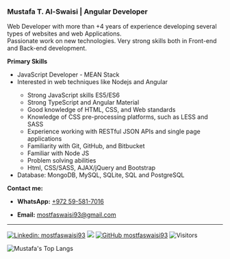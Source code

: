 <h3>Mustafa T. Al-Swaisi | Angular Developer</h3>

<p>
Web Developer with more than +4 years of experience developing several types of websites and web Applications. <br/>  Passionate work on new technologies. Very strong skills both in Front-end and Back-end development.
</p>

<b>Primary Skills</b>

<ul>
  <li>JavaScript Developer - MEAN Stack</li>
  <li>Interested in web techniques like Nodejs and Angular</li>
    <ul>
      <li>Strong JavaScript skills ES5/ES6</li>
      <li>Strong TypeScript and Angular Material</li>
      <li>Good knowledge of HTML, CSS, and Web standards</li>
      <li>Knowledge of CSS pre-processing platforms, such as LESS and SASS</li>
      <li>Experience working with RESTful JSON APIs and single page applications</li>
      <li>Familiarity with Git, GitHub, and Bitbucket</li>
      <li>Familiar with Node JS</li>
      <li>Problem solving abilities</li>
      <li>Html, CSS/SASS, AJAX/jQuery and Bootstrap</li>
    </ul>
  </li>
  <li>Database: MongoDB, MySQL, SQLite, SQL and PostgreSQL</li>
</ul>

<b>Contact me:</b>

<ul>
  <li><b>WhatsApp:</b>
    <a href="https://api.whatsapp.com/send/?phone=972595817016">+972 59-581-7016</a>
  </li>
</ul>
<ul>
  <li><b>Email:</b>
    <a href="mailto:mostfaswaisi93@gmail.com">mostfaswaisi93@gmail.com</a>
  </li>
</ul>

<hr>

[![Linkedin: mostfaswaisi93](https://img.shields.io/badge/-mostfaswaisi93-blue?style=flat-square&logo=Linkedin&logoColor=white&link=https://www.linkedin.com/in/mostfaswaisi93/)](https://www.linkedin.com/in/mostfaswaisi93/)
[![](https://img.shields.io/badge/Gmail-mostfaswaisi93-red)](mailto:mostfaswaisi93@gmail.com)
[![GitHub mostfaswaisi93](https://img.shields.io/github/followers/mostfaswaisi93?label=follow&style=social)](https://github.com/mostfaswaisi93)
![Visitors](https://visitor-badge.laobi.icu/badge?page_id=mostfaswaisi93.mostfaswaisi93)

![Mustafa's Top Langs](https://github-readme-stats.vercel.app/api/top-langs/?username=mostfaswaisi93&layout=compact)

